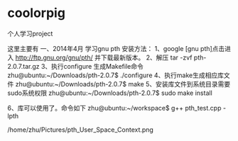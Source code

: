 coolorpig
=========

个人学习project

这里主要有
一、2014年4月 学习gnu pth
安装方法：
1、google [gnu pth]点击进入 http://ftp.gnu.org/gnu/pth/ 并下载最新版本。
2、解压 tar -zvf pth-2.0.7.tar.gz
3、执行configure 生成Makefile命令
    zhu@ubuntu:~/Downloads/pth-2.0.7$ ./configure 
4、执行make生成相应库文件
    zhu@ubuntu:~/Downloads/pth-2.0.7$ make 
5、安装库文件到系统目录需要sudo系统权限
    zhu@ubuntu:~/Downloads/pth-2.0.7$ sudo make install
    
6、库可以使用了。命令如下
    zhu@ubuntu:~/workspace$ g++ pth_test.cpp -lpth

/home/zhu/Pictures/pth_User_Space_Context.png
